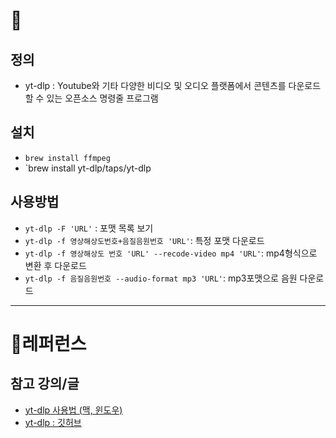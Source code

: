 # 🚀 

## 정의

- yt-dlp : Youtube와 기타 다양한 비디오 및 오디오 플랫폼에서 콘텐츠를 다운로드 할 수 있는 오픈소스 명령줄 프로그램

## 설치

- `brew install ffmpeg`
- `brew install yt-dlp/taps/yt-dlp

## 사용방법

- `yt-dlp -F 'URL'` : 포맷 목록 보기
- `yt-dlp -f 영상해상도번호+음질음원번호 'URL'`: 특정 포맷 다운로드
- `yt-dlp -f 영상해상도 번호 'URL' --recode-video mp4 'URL'`: mp4형식으로 변환 후 다운로드
- `yt-dlp -f 음질음원번호 --audio-format mp3 'URL'`: mp3포맷으로 음원 다운로드

---

# 🔗레퍼런스

## 참고 강의/글

- [yt-dlp 사용법 (맥, 윈도우)](https://madanhambo.tistory.com/entry/yt-dlp-%EC%82%AC%EC%9A%A9%EB%B2%95)
- [yt-dlp : 깃허브](https://github.com/yt-dlp/yt-dlp)